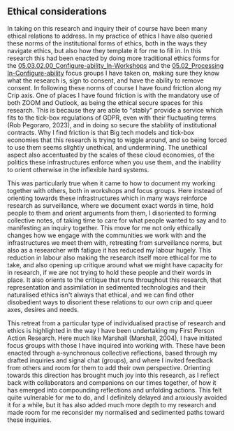 ## Ethical considerations

In taking on this research and inquiry their of course have been many ethical relations to address. In my practice of ethics I have also queried these norms of the institutional forms of ethics, both in the ways they navigate ethics, but also how they template it for me to fill in. In this research this had been enacted by doing more traditional ethics forms for the [05.03.02.00_Configure-ability_In-Workshops](../../05_In-Configure-Ability/sections/05.03.02.00_Configure-ability_In-Workshops.md) and the [05.02_Processing In-Configure-ability](../../05_In-Configure-Ability/sections/05.02_Processing%20In-Configure-ability.md) focus groups I have taken on, making sure they know what the research is, sign to consent, and have the ability to remove consent. In following these norms of course I have found friction along my Crip axis. One of places I have found friction is with the mandatory use of both ZOOM and Outlook, as being the ethical secure spaces for this research. This is because they are able to "stably" provide a service which fits to the tick-box regulations of GDPR, even with their fluctuating terms (Rob Pegoraro, 2023), and in doing so secure the stability of institutional contracts. Why I find friction is that Big tech models and tick-box economies that this research is trying to wiggle around, and so being forced to use them seems slightly unethical, and undermining. The unethical aspect also accentuated by the scales of these cloud economies, of the politics these infrastructures enforce when you use them, and the inability to orient otherwise in the inflexible hard systems. 

This was particularly true when it came to how to document my working together with others, both in workshops and focus groups. Here instead of orienting towards these infrastructures which in many ways reinforce research as surveillance, where we document exact words in time, hold people to them and orient arguments from them, I disoriented to forming collective notes, of taking time to care for what people wanted to say and to manifesting an inquiry together. This move for me not only ethically changes how we engage with the communities we work with and the infrastructures we meet them with, retreating from surveillance norms, but also as a researcher with fatigue it has reduced my labour hugely. This reduction in labour also making the research itself more ethical for me to take, and also opening up critique around what we might have capacity for in research, if we are not trying to hold these people and their words in place. It also orients to the critique that runs throughout this research, that representation and assimilation in sedimented technologies and their naturalised ethics isn't always that ethical, and we can find other disobedient ways to disorient these relations to our own crip and queer axes, desires and needs.

This retreat from a particular type of individualised practise of research and ethics is highlighted in the way I have been undertaking my First Person Action Research. Here much like Marshall (Marshall, 2004), I have initiated focus groups with those I have inquired into working with. These have been enacted through a-synchronous collective reflections, based through my drafted inquiries and signal chat (groups), and where I invited feedback from others and room for them to add their own perspective. Orienting towards this direction has brought much joy into this research, as I reflect back with collaborators and companions on our times together, of how it has emerged into compounding reflections and unfolding actions. This felt quite vulnerable for me to do, and I definitely delayed and anxiously avoided it for a while, but it has also added much more depth to my research and made room for me reconsider my normalised and sedimented paths toward these inquiries. 


